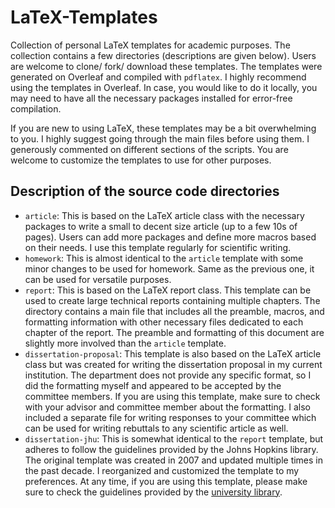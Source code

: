 # LaTeX-Templates
 Collection of personal LaTeX templates for academic purposes. The collection contains a few directories (descriptions are given below). Users are welcome to clone/ fork/ download these templates. The templates were generated on Overleaf and compiled with `pdflatex`. I highly recommend using the templates in Overleaf. In case, you would like to do it locally, you may need to have all the necessary packages installed for error-free compilation.

If you are new to using LaTeX, these templates may be a bit overwhelming to you. I highly suggest going through the main files before using them. I generously commented on different sections of the scripts. You are welcome to customize the templates to use for other purposes.


## Description of the source code directories

- `article`: This is based on the LaTeX article class with the necessary packages to write a small to decent size article (up to a few 10s of pages). Users can add more packages and define more macros based on their needs. I use this template regularly for scientific writing.
- `homework`: This is almost identical to the `article` template with some minor changes to be used for homework. Same as the previous one, it can be used for versatile purposes.
- `report`: This is based on the LaTeX report class. This template can be used to create large technical reports containing multiple chapters. The directory contains a main file that includes all the preamble, macros, and formatting information with other necessary files dedicated to each chapter of the report. The preamble and formatting of this document are slightly more involved than the `article` template.
- `dissertation-proposal`: This template is also based on the LaTeX article class but was created for writing the dissertation proposal in my current institution. The department does not provide any specific format, so I did the formatting myself and appeared to be accepted by the committee members. If you are using this template, make sure to check with your advisor and committee member about the formatting. I also included a separate file for writing responses to your committee which can be used for writing rebuttals to any scientific article as well.
- `dissertation-jhu`: This is somewhat identical to the `report` template, but adheres to follow the guidelines provided by the Johns Hopkins library. The original template was created in 2007 and updated multiple times in the past decade. I reorganized and customized the template to my preferences. At any time, if you are using this template, please make sure to check the guidelines provided by the [university library](https://www.library.jhu.edu/library-services/electronic-theses-dissertations/formatting-requirements/). 
